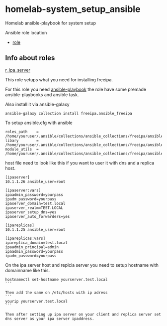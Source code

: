 # homelab-system_setup_ansible

Homelab ansible-playbook for system setup 

Ansible role location

- [role](roles/)



## Info about roles 

[r_ipa_server](roles/r_ipa_server/)

This role setups what you need for installing freeipa.

For this role you need [ansible-playbook](https://github.com/freeipa/ansible-freeipa)
the role have some premade ansible-playbooks and ansible task.

Also install it via ansible-galaxy
```
ansible-galaxy collection install freeipa.ansible_freeipa
```


To setup ansible.cfg  with ansible 

```
roles_path    = /home/youruser/.ansible/collections/ansible_collections/freeipa/ansible_freeipa/roles
libary        = /home/youruser/.ansible/collections/ansible_collections/freeipa/ansible_freeipa/plugins/modules/
module_utils  = /home/youruser/.ansible/collections/ansible_collections/freeipa/ansible_freeipa/plugins/module_utils
```

host file need to look like this if you want to user it with dns and a replica host.

```
[ipaserver]
10.1.1.26 ansible_user=root

[ipaserver:vars]
ipaadmin_password=yourpass
ipadm_password=yourpass
ipaserver_domain=test.local
ipaserver_realm=TEST.LOCAL
ipaserver_setup_dns=yes
ipaserver_auto_forwarders=yes

[ipareplicas]
10.1.1.25 ansible_user=root

[ipareplicas:vars]
ipareplica_domain=test.local
ipaadmin_principal=admin
ipaadmin_password=yourpass
ipadm_password=yourpass

```

On the ipa server host and replcia server you need to setup hostname with domainname like this. 
````
hostnamectl set-hostname yourserver.test.local
```

Then add the same on /etc/hosts with ip adress
```
yourip yourserver.test.local
```

Then after setting up ipa server on your client and replica server set 
dns server as your ipa server ipaddress. 


